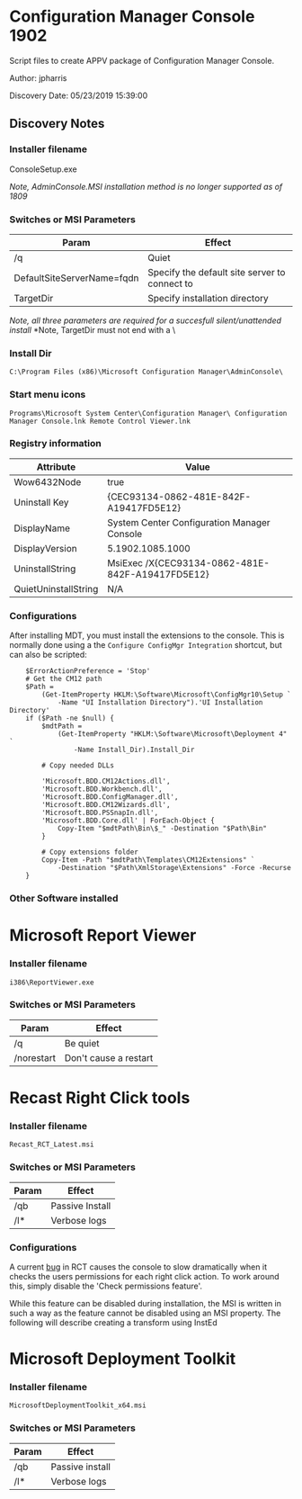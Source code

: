 # Configuration Manager Console 1902
Script files to create APPV package of Configuration Manager Console.

Author: jpharris

Discovery Date: 05/23/2019 15:39:00

## Discovery Notes

### Installer filename

ConsoleSetup.exe

*Note, AdminConsole.MSI installation method is no longer supported as of 1809*

### Switches or MSI Parameters

| Param                      | Effect                                        |
|----------------------------|-----------------------------------------------|
| /q                         | Quiet                                         |
| DefaultSiteServerName=fqdn | Specify the default site server to connect to |
| TargetDir                  | Specify installation directory                |

*Note, all three parameters are required for a succesfull silent/unattended
install*
*Note, TargetDir must not end with a \

### Install Dir

`C:\Program Files (x86)\Microsoft Configuration Manager\AdminConsole\`

### Start menu icons

`
Programs\Microsoft System Center\Configuration Manager\
         Configuration Manager Console.lnk
         Remote Control Viewer.lnk
`

### Registry information

| Attribute            | Value                                            |
|----------------------|--------------------------------------------------|
| Wow6432Node          | true                                             |
| Uninstall Key        | {CEC93134-0862-481E-842F-A19417FD5E12}           |
| DisplayName          | System Center Configuration Manager Console      |
| DisplayVersion       | 5.1902.1085.1000                                 |
| UninstallString      | MsiExec /X{CEC93134-0862-481E-842F-A19417FD5E12} |
| QuietUninstallString | N/A                                              |

### Configurations

After installing MDT, you must install the extensions to the console.
This is normally done using a the `Configure ConfigMgr Integration`
shortcut, but can also be scripted:

        $ErrorActionPreference = 'Stop'
        # Get the CM12 path
        $Path = 
            (Get-ItemProperty HKLM:\Software\Microsoft\ConfigMgr10\Setup `
                -Name "UI Installation Directory").'UI Installation Directory'
        if ($Path -ne $null) {
            $mdtPath =
                (Get-ItemProperty "HKLM:\Software\Microsoft\Deployment 4" `
                    -Name Install_Dir).Install_Dir

            # Copy needed DLLs
            
            'Microsoft.BDD.CM12Actions.dll',
            'Microsoft.BDD.Workbench.dll',
            'Microsoft.BDD.ConfigManager.dll',
            'Microsoft.BDD.CM12Wizards.dll',
            'Microsoft.BDD.PSSnapIn.dll',
            'Microsoft.BDD.Core.dll' | ForEach-Object {
                Copy-Item "$mdtPath\Bin\$_" -Destination "$Path\Bin"
            }

            # Copy extensions folder
            Copy-Item -Path "$mdtPath\Templates\CM12Extensions" `
                -Destination "$Path\XmlStorage\Extensions" -Force -Recurse
        }

### Other Software installed

# Microsoft Report Viewer

### Installer filename

`i386\ReportViewer.exe`

### Switches or MSI Parameters

| Param      | Effect                |
|------------|-----------------------|
| /q         | Be quiet              |
| /norestart | Don't cause a restart |

# Recast Right Click tools

### Installer filename

`Recast_RCT_Latest.msi`

### Switches or MSI Parameters

| Param | Effect          |
|-------|-----------------|
| /qb   | Passive Install |
| /l\*  | Verbose logs    |

### Configurations

A current [bug][1] in RCT causes the console to slow dramatically when it checks
the users permissions for each right click action. To work around this, simply
disable the 'Check permissions feature'.

While this feature can be disabled during installation, the MSI is written in
such a way as the feature cannot be disabled using an MSI property. The
following will describe creating a transform using InstEd

# Microsoft Deployment Toolkit

### Installer filename

`MicrosoftDeploymentToolkit_x64.msi`

### Switches or MSI Parameters

| Param | Effect          |
|-------|-----------------|
| /qb   | Passive install |
| /l\*  | Verbose logs    |

[1]:https://www.reddit.com/r/SCCM/comments/9ixocu/nowmicrorecast_right_click_tools/
